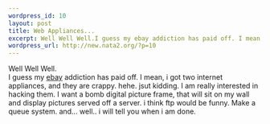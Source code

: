 ```yaml
--- 
wordpress_id: 10
layout: post
title: Web Appliances...
excerpt: Well Well Well.I guess my ebay addiction has paid off. I mean, i got two internet appliances, and they are crappy. hehe. jsut kidding. I am really interested in hacking them. I want a bomb digital picture frame, that will sit on my wall and display pictures served off a server. i think ftp would be funny. Make a queue system. and... well.. i will tell you whe...
wordpress_url: http://new.nata2.org/?p=10
---
```

Well Well Well.<br>I guess my <a href="http://www.ebay.com">ebay</a> addiction has paid off. I mean, i got two internet appliances, and they are crappy. hehe. jsut kidding. I am really interested in hacking them. I want a bomb digital picture frame, that will sit on my wall and display pictures served off a server. i think ftp would be funny. Make a queue system. and... well.. i will tell you when i am done.

